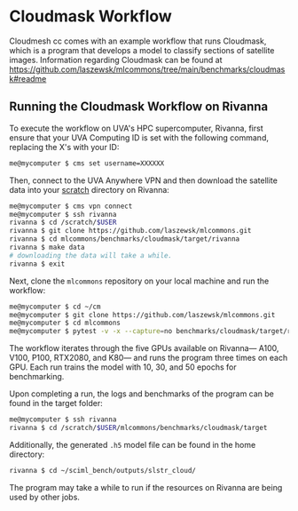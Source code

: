 # Cloudmask Workflow

Cloudmesh cc comes with an example workflow
that runs Cloudmask, which is a program that
develops a model to classify sections of satellite 
images. Information regarding Cloudmask can be found at
<https://github.com/laszewsk/mlcommons/tree/main/benchmarks/cloudmask#readme>

## Running the Cloudmask Workflow on Rivanna

To execute the workflow on UVA's HPC supercomputer,
Rivanna, first ensure that your UVA Computing ID
is set with the following command, replacing the
X's with your ID:

```bash
me@mycomputer $ cms set username=XXXXXX
```

Then, connect to the UVA Anywhere VPN and then
download the satellite data into your [scratch](https://www.rc.virginia.edu/userinfo/storage/non-sensitive-data/#scratch)
directory on Rivanna:

```bash
me@mycomputer $ cms vpn connect
me@mycomputer $ ssh rivanna
rivanna $ cd /scratch/$USER
rivanna $ git clone https://github.com/laszewsk/mlcommons.git
rivanna $ cd mlcommons/benchmarks/cloudmask/target/rivanna
rivanna $ make data
# downloading the data will take a while.
rivanna $ exit
```

Next, clone the `mlcommons` repository on your local machine
and run the workflow:

```bash
me@mycomputer $ cd ~/cm
me@mycomputer $ git clone https://github.com/laszewsk/mlcommons.git
me@mycomputer $ cd mlcommons
me@mycomputer $ pytest -v -x --capture=no benchmarks/cloudmask/target/rivanna/run_cloudmask_workflow.py
```

The workflow iterates through the five GPUs available
on Rivanna— A100, V100, P100, RTX2080, and K80— and 
runs the program three times on each GPU. Each run 
trains the model with 10, 30, and 50 epochs for
benchmarking.

Upon completing a run, the logs and benchmarks of the
program can be found in the target folder:

```bash
me@mycomputer $ ssh rivanna
rivanna $ cd /scratch/$USER/mlcommons/benchmarks/cloudmask/target
```

Additionally, the generated `.h5` model file can be found in the
home directory:

```bash
rivanna $ cd ~/sciml_bench/outputs/slstr_cloud/
```

The program may take a while to run if the resources
on Rivanna are being used by other jobs.